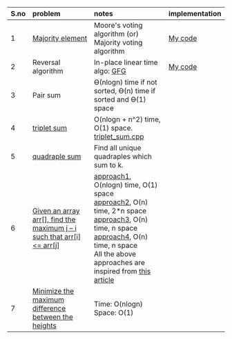 | S.no | problem | notes | implementation |
|:-----|:-------|:-------|:---------|
| 1 | [Majority element](https://www.geeksforgeeks.org/problems/majority-element-1587115620/1) | Moore's voting algorithm (or) Majority voting algorithm | [My code](moores_voting_algo.cpp) | 
| 2 | Reversal algorithm | In-place linear time algo: [GFG](https://www.geeksforgeeks.org/program-for-array-rotation-continued-reversal-algorithm/) | [My code](reverse_by_d_positions.cpp) |
| 3 | Pair sum | 	ϴ(nlogn) time if not sorted, ϴ(n) time if sorted and ϴ(1) space |
| 4 | [triplet sum](https://www.geeksforgeeks.org/problems/find-triplets-with-zero-sum/1) | O(nlogn + n^2) time, O(1) space. [triplet_sum.cpp](triplet_sum.cpp) |
| 5 | [quadraple sum](https://www.geeksforgeeks.org/problems/find-all-four-sum-numbers1732/1) | Find all unique quadraples which sum to k. | |
| 6 | [Given an array arr[], find the maximum j – i such that arr[i] <= arr[j]](https://www.geeksforgeeks.org/problems/maximum-index3307/1) | [approach1](maximum_index1.cpp), O(nlogn) time, O(1) space <br/> [approach2](maximum_index2.cpp), O(n) time, 2*n space <br/> [approach3](maximum_index3.cpp), O(n) time, n space <br/> [approach4](maximum_index4.cpp), O(n) time, n space <br/> All the above approaches are inspired from [this article](https://www.geeksforgeeks.org/given-an-array-arr-find-the-maximum-j-i-such-that-arrj-arri/)| 
| 7 | [Minimize the maximum difference between the heights](https://www.geeksforgeeks.org/problems/minimize-the-heights3351/1) | Time: O(nlogn) <br/> Space: O(1) |
